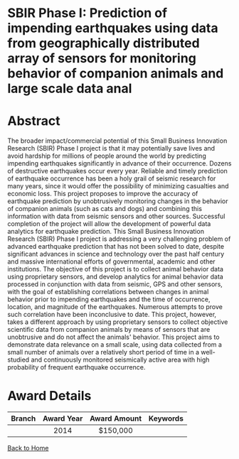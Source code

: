 
SBIR Phase I: Prediction of impending earthquakes using data from geographically distributed array of sensors for monitoring behavior of companion animals and large scale data anal
====================================================================================================================================================================================

# Abstract


The broader impact/commercial potential of this Small Business Innovation Research (SBIR) Phase I project is that it may potentially save lives and avoid hardship for millions of people around the world by predicting impending earthquakes significantly in advance of their occurrence. Dozens of destructive earthquakes occur every year. Reliable and timely prediction of earthquake occurrence has been a holy grail of seismic research for many years, since it would offer the possibility of minimizing casualties and economic loss. This project proposes to improve the accuracy of earthquake prediction by unobtrusively monitoring changes in the behavior of companion animals (such as cats and dogs) and combining this information with data from seismic sensors and other sources. Successful completion of the project will allow the development of powerful data analytics for earthquake prediction. This Small Business Innovation Research (SBIR) Phase I project is addressing a very challenging problem of advanced earthquake prediction that has not been solved to date, despite significant advances in science and technology over the past half century and massive international efforts of governmental, academic and other institutions. The objective of this project is to collect animal behavior data using proprietary sensors, and develop analytics for animal behavior data processed in conjunction with data from seismic, GPS and other sensors, with the goal of establishing correlations between changes in animal behavior prior to impending earthquakes and the time of occurrence, location, and magnitude of the earthquakes. Numerous attempts to prove such correlation have been inconclusive to date. This project, however, takes a different approach by using proprietary sensors to collect objective scientific data from companion animals by means of sensors that are unobtrusive and do not affect the animals&#039; behavior. This project aims to demonstrate data relevance on a small scale, using data collected from a small number of animals over a relatively short period of time in a well-studied and continuously monitored seismically active area with high probability of frequent earthquake occurrence.  

# Award Details

|Branch|Award Year|Award Amount|Keywords|
| :---: | :---: | :---: | :---: |
||2014|$150,000||
  
  


[Back to Home](https://github.com/chrischow/dod_sbir_awards/Reports/JT/#158)